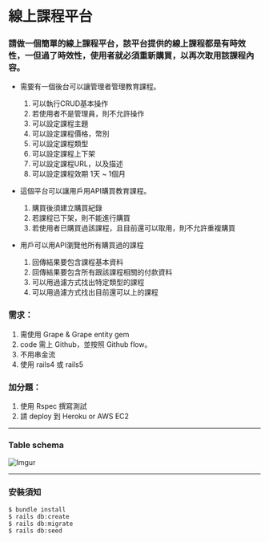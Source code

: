 # 線上課程平台
### 請做一個簡單的線上課程平台，該平台提供的線上課程都是有時效性，一但過了時效性，使用者就必須重新購買，以再次取用該課程內容。
- 需要有一個後台可以讓管理者管理教育課程。
  1. 可以執行CRUD基本操作
  2. 若使用者不是管理員，則不允許操作
  3. 可以設定課程主題
  4. 可以設定課程價格，幣別
  5. 可以設定課程類型
  6. 可以設定課程上下架
  7. 可以設定課程URL，以及描述
  8. 可以設定課程效期 1天 ~ 1個月
 
- 這個平台可以讓用戶用API購買教育課程。
  1. 購買後須建立購買紀錄
  2. 若課程已下架，則不能進行購買
  3. 若使用者已購買過該課程，且目前還可以取用，則不允許重複購買

- 用戶可以用API瀏覽他所有購買過的課程
  1. 回傳結果要包含課程基本資料
  2. 回傳結果要包含所有跟該課程相關的付款資料
  3. 可以用過濾方式找出特定類型的課程
  4. 可以用過濾方式找出目前還可以上的課程

### 需求：
  1. 需使用 Grape & Grape entity gem
  2. code 需上 Github，並按照 Github flow。
  3. 不用串金流
  4. 使用 rails4 或 rails5

### 加分題：
  1. 使用 Rspec 撰寫測試
  2. 請 deploy 到 Heroku or AWS EC2
___ 
### Table schema
![Imgur](https://i.imgur.com/vXdyvdL.jpg)
___
### 安裝須知
```
$ bundle install
$ rails db:create
$ rails db:migrate
$ rails db:seed
```
